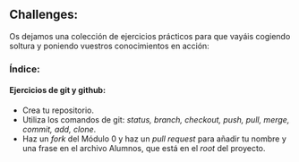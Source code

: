 ## Challenges:

Os dejamos una colección de ejercicios prácticos para que vayáis cogiendo soltura y poniendo vuestros conocimientos en acción:

### Índice:

#### Ejercicios de git y github:

- Crea tu repositorio.
- Utiliza los comandos de git: _status, branch, checkout, push, pull, merge, commit, add, clone_.
- Haz un _fork_ del Módulo 0 y haz un _pull request_ para añadir tu nombre y una frase en el archivo Alumnos, que está en el _root_ del proyecto.
